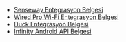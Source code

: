 - [Senseway Entegrasyon Belgesi](tr/senseway_system_integration_tr.md)
- [Wired Pro Wi-Fi Entegrasyon Belgesi](tr/wired_pro_wifi_tr.md)
- [Duck Entegrasyon Belgesi](tr/duck_tr.md)
- [Infinity Android API Belgesi](tr/android_api.md)
